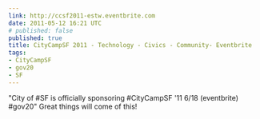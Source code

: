 ```yaml
---
link: http://ccsf2011-estw.eventbrite.com
date: 2011-05-12 16:21 UTC
# published: false
published: true
title: CityCampSF 2011 - Technology - Civics - Community- Eventbrite
tags:
- CityCampSF
- gov20
- SF
---
```


"City of #SF is officially sponsoring #CityCampSF '11 6/18  (eventbrite) #gov20" Great things will come of this!
